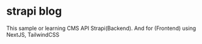 # strapi blog

This sample or learning CMS API Strapi(Backend). And for (Frontend) using NextJS, TailwindCSS
